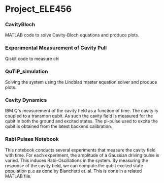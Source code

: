 # Project_ELE456

### CavityBloch
MATLAB code to solve Cavity-Bloch equations and produce plots.
### Experimental Measurement of Cavity Pull 
Qiskit code to measure chi 
### QuTiP_simulation 
Solving the system using the Lindblad master equation solver and produce plots.

### Cavity Dynamics
IBM Q's measurement of the cavity field as a function of time. The cavity is coupled to a transmon qubit. As such the cavity field is measured for the qubit in both the ground and excited states. The pi-pulse used to excite the qubit is obtained from the latest backend calibration.

### Rabi Pulses Notebook
This notebook conducts several experiments that measure the cavity field with time. For each experiment, the amplitude of a Gaussian driving pulse is varied. This induces Rabi-Oscillations in the system. By measuring the response of the cavity field, we can compute the qubit excited state population p_e as done by Bianchetti et. al. This is done in a related MATLAB file.
